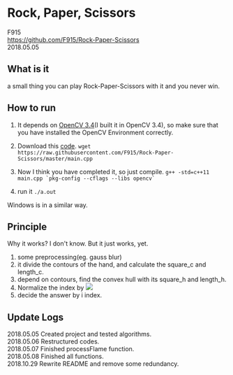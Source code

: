 # Rock, Paper, Scissors

F915  
<https://github.com/F915/Rock-Paper-Scissors>  
2018.05.05

## What is it

a small thing you can play Rock-Paper-Scissors with it and you never win.

## How to run

1. It depends on [OpenCV 3.4](https://docs.opencv.org/3.4.3/df/d65/tutorial_table_of_content_introduction.html)(I built it in OpenCV 3.4), so make sure that you have installed the OpenCV Environment correctly.

1. Download this [code](https://raw.githubusercontent.com/F915/Rock-Paper-Scissors/master/main.cpp).
`wget https://raw.githubusercontent.com/F915/Rock-Paper-Scissors/master/main.cpp`

1. Now I think you have completed it, so just compile.
```g++ -std=c++11 main.cpp `pkg-config --cflags --libs opencv` ```

4. run it
`./a.out`

Windows is in a similar way.

## Principle

Why it works? I don't know. But it just works, yet.

1. some preprocessing(eg. gauss blur)
1. it divide the contours of the hand, and calculate the square_c and length_c.
1. depend on contours, find the convex hull with its square_h and length_h.
1. Normalize the index by <img src="https://latex.codecogs.com/gif.latex?i%3D%5Cfrac%7Blength_c%5E2-length_h%5E2%7D%7Bsquare_c-square_h%7D"> 
1. decide the answer by i index.



## Update Logs

2018.05.05 Created project and tested algorithms.  
2018.05.06 Restructured codes.  
2018.05.07 Finished processFlame function.  
2018.05.08 Finished all functions.  
2018.10.29 Rewrite README and remove some redundancy.
